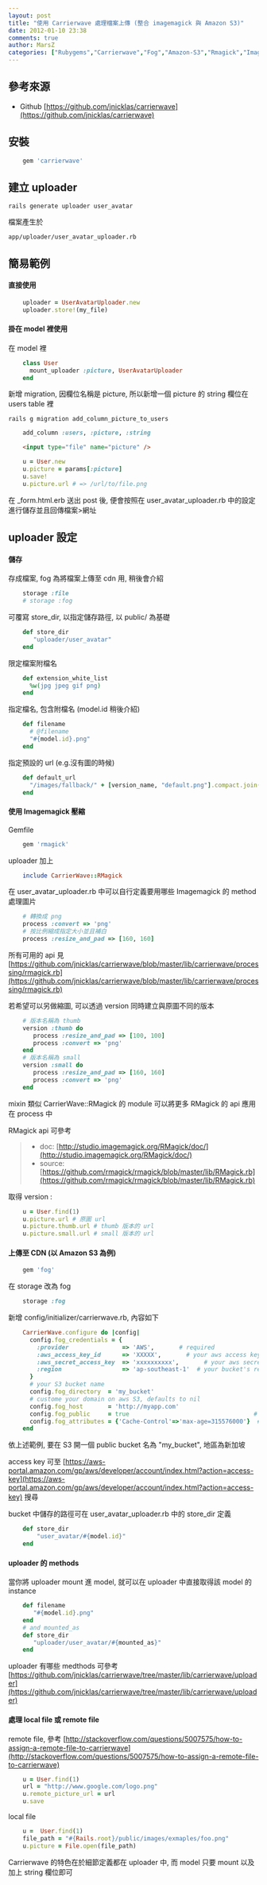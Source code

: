 ```yaml
---
layout: post
title: "使用 Carrierwave 處理檔案上傳 (整合 imagemagick 與 Amazon S3)"
date: 2012-01-10 23:38
comments: true
author: MarsZ
categories: ["Rubygems","Carrierwave","Fog","Amazon-S3","Rmagick","ImageMagick"]
---
```



參考來源
-------

* Github [https://github.com/jnicklas/carrierwave](https://github.com/jnicklas/carrierwave)

<!-- more -->

安裝
-------

```ruby Gemfile
    gem 'carrierwave'
```

建立 uploader
--------

    rails generate uploader user_avatar

檔案產生於

    app/uploader/user_avatar_uploader.rb

簡易範例
--------

#### 直接使用

```ruby
    uploader = UserAvatarUploader.new
    uploader.store!(my_file)
```


#### 掛在 model 裡使用

在 model 裡
```ruby app/models/user.rb
    class User
      mount_uploader :picture, UserAvatarUploader
    end
```

新增 migration, 因欄位名稱是 picture, 所以新增一個 picture 的 string 欄位在 users table 裡

    rails g migration add_column_picture_to_users

```ruby db/migrate/201101011213_add_column_picture_to_users.rb
    add_column :users, :picture, :string
```

```html _form.html.erb
    <input type="file" name="picture" />
```

```ruby users_controller.rb
    u = User.new
    u.picture = params[:picture]
    u.save!
    u.picture.url # => /url/to/file.png
```

在 _form.html.erb 送出 post 後, 便會按照在 user_avatar_uploader.rb 中的設定進行儲存並且回傳檔案>網址

uploader 設定
------

#### 儲存

存成檔案, fog  為將檔案上傳至 cdn 用, 稍後會介紹
```ruby app/uploader/user_avatar_uploader.rb
    storage :file
    # storage :fog
```
可覆寫 store_dir, 以指定儲存路徑, 以 public/ 為基礎
```ruby app/uploader/user_avatar_uploader.rb
    def store_dir
       "uploader/user_avatar"
    end
```
限定檔案附檔名
```ruby app/uploader/user_avatar_uploader.rb
    def extension_white_list
      %w(jpg jpeg gif png)
    end
```
指定檔名, 包含附檔名 (model.id 稍後介紹)
```ruby app/uploader/user_avatar_uploader.rb
    def filename
      # @filename
      "#{model.id}.png"
    end
```
指定預設的 url (e.g.沒有圖的時候)
```ruby app/uploader/user_avatar_uploader.rb
    def default_url
      "/images/fallback/" + [version_name, "default.png"].compact.join('_')
    end
```
#### 使用 Imagemagick 壓縮

Gemfile
```ruby Gemfile
    gem 'rmagick'
```
uploader 加上
```ruby app/uploader/user_avatar_uploader.rb
    include CarrierWave::RMagick
```
在 user_avatar_uploader.rb 中可以自行定義要用哪些 Imagemagick 的 method 處理圖片
```ruby app/uploader/user_avatar_uploader.rb
    # 轉換成 png
    process :convert => 'png'
    # 按比例縮成指定大小並且補白
    process :resize_and_pad => [160, 160]
```
所有可用的 api 見 [https://github.com/jnicklas/carrierwave/blob/master/lib/carrierwave/processing/rmagick.rb](https://github.com/jnicklas/carrierwave/blob/master/lib/carrierwave/processing/rmagick.rb)

若希望可以另做縮圖, 可以透過 version 同時建立與原圖不同的版本
```ruby app/uploader/user_avatar_uploader.rb
    # 版本名稱為 thumb
    version :thumb do
       process :resize_and_pad => [100, 100]
       process :convert => 'png'
    end
    # 版本名稱為 small
    version :small do
       process :resize_and_pad => [160, 160]
       process :convert => 'png'
    end
```

mixin 類似 CarrierWave::RMagick 的 module 可以將更多 RMagick 的 api 應用在 process 中

RMagick api 可參考

>* doc: [http://studio.imagemagick.org/RMagick/doc/](http://studio.imagemagick.org/RMagick/doc/)
>* source: [https://github.com/rmagick/rmagick/blob/master/lib/RMagick.rb](https://github.com/rmagick/rmagick/blob/master/lib/RMagick.rb)

取得 version :
```ruby
    u = User.find(1)
    u.picture.url # 原圖 url
    u.picture.thumb.url # thumb 版本的 url
    u.picture.small.url # small 版本的 url
```

#### 上傳至 CDN (以 Amazon S3 為例)

```ruby Gemfile
    gem 'fog'
```
在 storage 改為 fog
```ruby app/uploader/user_avatar_uploader.rb
    storage :fog
```
新增 config/initializer/carrierwave.rb, 內容如下
```ruby config/initializer/carrierwave.rb
    CarrierWave.configure do |config|
      config.fog_credentials = {
        :provider               => 'AWS',       # required
        :aws_access_key_id      => 'XXXXX',       # your aws access key id
        :aws_secret_access_key  => 'xxxxxxxxxx',       # your aws secret access key
        :region                 => 'ap-southeast-1'  # your bucket's region in S3, defaults to 'us-east-1'
      }
      # your S3 bucket name
      config.fog_directory  = 'my_bucket'
      # custome your domain on aws S3, defaults to nil
      config.fog_host       = 'http://myapp.com'
      config.fog_public     = true                                   # optional, defaults to true
      config.fog_attributes = {'Cache-Control'=>'max-age=315576000'}  # optional, defaults to {}
    end
```
依上述範例, 要在 S3 開一個 public bucket 名為 "my_bucket", 地區為新加坡

access key 可至 [https://aws-portal.amazon.com/gp/aws/developer/account/index.html?action=access-key](https://aws-portal.amazon.com/gp/aws/developer/account/index.html?action=access-key) 搜尋

bucket 中儲存的路徑可在 user_avatar_uploader.rb 中的 store_dir 定義
```ruby app/uploader/user_avatar_uploader.rb
    def store_dir
        "user_avatar/#{model.id}"
    end
```

#### uploader 的 methods

當你將 uploader mount 進 model, 就可以在 uploader 中直接取得該 model 的 instance
```ruby app/uploader/user_avatar_uploader.rb
    def filename
       "#{model.id}.png"
    end
    # and mounted_as
    def store_dir
       "uploader/user_avatar/#{mounted_as}"
    end
```
uploader 有哪些 medthods 可參考 [https://github.com/jnicklas/carrierwave/tree/master/lib/carrierwave/uploader](https://github.com/jnicklas/carrierwave/tree/master/lib/carrierwave/uploader)

#### 處理 local file 或 remote file

remote file, 參考 [http://stackoverflow.com/questions/5007575/how-to-assign-a-remote-file-to-carrierwave](http://stackoverflow.com/questions/5007575/how-to-assign-a-remote-file-to-carrierwave)
```ruby
    u = User.find(1)
    url = "http://www.google.com/logo.png"
    u.remote_picture_url = url
    u.save
```
local file
```ruby
    u =  User.find(1)
    file_path = "#{Rails.root}/public/images/exmaples/foo.png"
    u.picture = File.open(file_path)
```

Carrierwave 的特色在於細節定義都在 uploader 中, 而 model 只要 mount 以及加上 string 欄位即可
